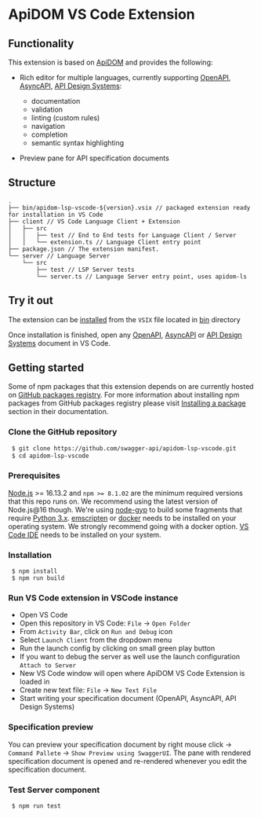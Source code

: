# ApiDOM VS Code Extension

## Functionality

This extension is based on [ApiDOM](https://github.com/swagger-api/apidom) and provides the following:

* Rich editor for multiple languages, currently supporting [OpenAPI](https://www.openapis.org/), [AsyncAPI](https://www.asyncapi.com/), [API Design Systems](https://apidesign.systems/):
  - documentation
  - validation
  - linting (custom rules)
  - navigation
  - completion
  - semantic syntax highlighting

* Preview pane for API specification documents


## Structure

```
.
├── bin/apidom-lsp-vscode-${version}.vsix // packaged extension ready for installation in VS Code
├── client // VS Code Language Client + Extension
│   ├── src
│   │   ├── test // End to End tests for Language Client / Server
│   │   └── extension.ts // Language Client entry point
├── package.json // The extension manifest.
└── server // Language Server
    └── src
        ├── test // LSP Server tests
        └── server.ts // Language Server entry point, uses apidom-ls
```

## Try it out

The extension can be [installed](https://code.visualstudio.com/docs/editor/extension-marketplace#_install-from-a-vsix) from the `VSIX` file located in [bin](./bin) directory

Once installation is finished, open any [OpenAPI](https://www.openapis.org/), [AsyncAPI](https://www.asyncapi.com/) or [API Design Systems](https://apidesign.systems/) document in VS Code.



## Getting started

Some of npm packages that this extension depends on are currently hosted on [GitHub packages registry](https://docs.github.com/en/packages/learn-github-packages/introduction-to-github-packages).
For more information about installing npm packages from GitHub packages registry please visit [Installing a package](https://docs.github.com/en/packages/working-with-a-github-packages-registry/working-with-the-npm-registry#installing-a-package)
section in their documentation.

### Clone the GitHub repository

```sh
 $ git clone https://github.com/swagger-api/apidom-lsp-vscode.git
 $ cd apidom-lsp-vscode
```

### Prerequisites

[Node.js](https://nodejs.org/) >= 16.13.2 and `npm >= 8.1.02` are the minimum required versions that this repo runs on.
We recommend using the latest version of Node.js@16 though. We're using [node-gyp](https://www.npmjs.com/package/node-gyp) to build some fragments that require [Python 3.x](https://www.python.org/downloads/).
[emscripten](https://emscripten.org/docs/getting_started/downloads.html) or [docker](https://www.docker.com/) needs to be installed
on your operating system. We strongly recommend going with a docker option.
[VS Code IDE](https://code.visualstudio.com/) needs to be installed on your system.

### Installation

```shell
 $ npm install
 $ npm run build
```

### Run VS Code extension in VSCode instance

- Open VS Code
- Open this repository in VS Code: `File` -> `Open Folder`
- From `Activity Bar`, click on `Run and Debug` icon
- Select `Launch Client` from the dropdown menu
- Run the launch config by clicking on small green play button
- If you want to debug the server as well use the launch configuration `Attach to Server`
- New VS Code window will open where ApiDOM VS Code Extension is loaded in
- Create new text file: `File` -> `New Text File`
- Start writing your specification document (OpenAPI, AsyncAPI, API Design Systems)

### Specification preview

You can preview your specification document by right mouse click -> `Command Pallete` -> `Show Preview using SwaggerUI`.
The pane with rendered specification document is opened and re-rendered whenever you edit the
specification document.

### Test Server component

```sh
 $ npm run test
```
